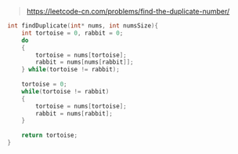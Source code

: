 > https://leetcode-cn.com/problems/find-the-duplicate-number/

``` c
int findDuplicate(int* nums, int numsSize){
    int tortoise = 0, rabbit = 0;
    do
    {
        tortoise = nums[tortoise];
        rabbit = nums[nums[rabbit]];
    } while(tortoise != rabbit);
    
    tortoise = 0;
    while(tortoise != rabbit)
    {
        tortoise = nums[tortoise];
        rabbit = nums[rabbit];
    }
    
    return tortoise;
}
```